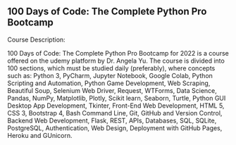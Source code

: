 <h2>100 Days of Code: The Complete Python Pro Bootcamp</h2>

Course Description:

100 Days of Code: The Complete Python Pro Bootcamp for 2022 is a course offered on the udemy platform by Dr. Angela Yu. The course is divided into 100 sections, which must be studied daily (preferably), where concepts such as: Python 3, PyCharm, Jupyter Notebook, Google Colab, Python Scripting and Automation, Python Game Development, Web Scraping, Beautiful Soup, Selenium Web Driver, Request, WTForms, Data Science, Pandas, NumPy, Matplotlib, Plotly, Scikit learn, Seaborn, Turtle, Python GUI Desktop App Development, Tkinter, Front-End Web Development, HTML 5, CSS 3, Bootstrap 4, Bash Command Line, Git, GitHub and Version Control, Backend Web Development, Flask, REST, APIs, Databases, SQL, SQLite, PostgreSQL, Authentication, Web Design, Deployment with GitHub Pages, Heroku and GUnicorn.




